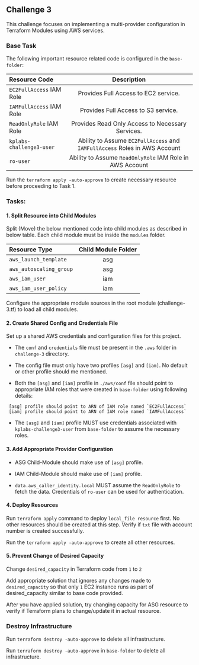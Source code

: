 
## Challenge 3

This challenge focuses on implementing a multi-provider configuration in Terraform Modules using AWS services. 

### Base Task

The following important resource related code is configured  in the `base-folder`:

| Resource Code | Description | 
| :---        |    :----:   | 
| `EC2FullAccess` IAM Role  | Provides Full Access to EC2 service.      | 
| `IAMFullAccess` IAM Role | Provides Full Access to S3 service.   | 
| `ReadOnlyRole` IAM Role | Provides Read Only Access to Necessary Services.   | 
| `kplabs-challenge3-user` | Ability to Assume `EC2FullAccess` and `IAMFullAccess` Roles in AWS Account    | 
| `ro-user` | Ability to Assume `ReadOnlyRole` IAM Role in AWS Account    

Run the `terraform apply -auto-approve` to create necessary resource before proceeding to Task 1.


### Tasks:

#### 1. Split Resource into Child Modules

Split (Move) the below mentioned code into child modules as described in below table. Each child module must be inside the `modules` folder.


| Resource Type  | Child Module Folder | 
| :---        |    :----:   | 
| `aws_launch_template`  | asg      | 
| `aws_autoscaling_group`  | asg   | 
| `aws_iam_user` | iam    | 
| `aws_iam_user_policy` | iam    | 

Configure the appropriate module sources in the root module (challenge-3.tf) to load all child modules.

#### 2. Create Shared Config and Credentials File

Set up a shared AWS credentials and configuration files for this project.

* The `conf` and `credentials` file must be present in the `.aws` folder in `challenge-3` directory. 

* The config file must only have two profiles `[asg]` and `[iam]`. No default or other profile should me mentioned.

* Both the `[asg]` and `[iam]` profile in `./aws/conf` file should point to appropriate IAM roles that were created in `base-folder`  using following details:
```
 [asg] profile should point to ARN of IAM role named `EC2FullAccess` 
 [iam] profile should point to ARN of IAM role named `IAMFullAccess`
```

* The `[asg]` and `[iam]` profile MUST use credentials associated with `kplabs-challenge3-user` from `base-folder` to assume the necessary roles.


#### 3. Add Appropriate Provider Configuration

* ASG Child-Module should make use of `[asg]` profile.
* IAM Child-Module should make use of `[iam]` profile.

* `data.aws_caller_identity.local` MUST assume the `ReadOnlyRole` to fetch the data. Credentials of `ro-user` can be used for authentication.

#### 4. Deploy Resources

Run `terraform apply` command to deploy `local_file resource` first. No other resources should be created at this step. Verify if `txt` file with account number is created successfully. 

Run the `terraform apply -auto-approve` to create all other resources.


#### 5. Prevent Change of Desired Capacity

Change `desired_capacity` in Terraform code from `1` to `2`

Add appropriate solution that ignores any changes made to `desired_capacity` so that only `1` EC2 instance runs as part of desired_capacity similar to base code provided.

After you have applied solution, try changing capacity for ASG resource to verify if Terraform plans to change/update it in actual resource.

### Destroy Infrastructure

Run `terraform destroy -auto-approve` to delete all infrastructure.

Run `terraform destroy -auto-approve` in `base-folder` to delete all infrastructure.



